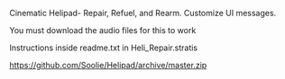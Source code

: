 

  Cinematic Helipad- 
  Repair, Refuel, and Rearm. Customize UI messages. 
  
  You must download the audio files for this to work
  
  
  Instructions inside readme.txt in Heli_Repair.stratis
  
  https://github.com/Soolie/Helipad/archive/master.zip
  
